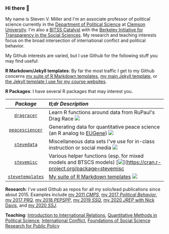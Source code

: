 ### Hi there 👋

<!--
**svmiller/svmiller** is a ✨ _special_ ✨ repository because its `README.md` (this file) appears on your GitHub profile.

Here are some ideas to get you started:

- 🔭 I’m currently working on ...
- 🌱 I’m currently learning ...
- 👯 I’m looking to collaborate on ...
- 🤔 I’m looking for help with ...
- 💬 Ask me about ...
- 📫 How to reach me: ...
- 😄 Pronouns: ...
- ⚡ Fun fact: ...

-->

<!-- <img src="https://user-images.githubusercontent.com/3104489/97828882-616ae680-1c96-11eb-8110-4f39349b4033.gif" alt="I voted" align="right" width="350" style="padding: 0 15px; float: right;"/> -->

My name is Steven V. Miller and I'm an associate professor of political science currently in the [Department of Political Science](http://www.clemson.edu/cbbs/departments/political-science/) at [Clemson University](http://www.clemson.edu/). I'm also a [BITSS Catalyst](https://www.bitss.org/people/steven-miller/) with the [Berkeley Initiative for Transparency in the Social Sciences](https://www.bitss.org/). My research and teaching interests focus on the broad intersection of international conflict and political behavior. 

My Github interests are varied, but I use Github for the following stuff you may find useful:

**R Markdown/Jekyll templates**: By far the most traffic I get to my Github concerns [my suite of R Markdown templates](https://github.com/svmiller/svm-r-markdown-templates), [my main Jekyll template](https://github.com/svmiller/steve-ngvb-jekyll-template), or [the Jekyll template I use for my course websites](https://github.com/svmiller/course-website).


**R Packages**: I have several R packages that may interest you. 

| *Package* | *tl;dr Description* |
|:-------:|:----------------|
| [`dragracer`](https://github.com/svmiller/dragracer) | Learn R functions around data from RuPaul's Drag Race [![](https://www.r-pkg.org/badges/version/dragracer?color=green)](https://cran.r-project.org/package=dragracer) |
| [`peacesciencer`](https://github.com/svmiller/peacesciencer) | Generating data for quantitative peace science (an R analog to [EUGene](https://www.tandfonline.com/doi/abs/10.1080/03050620008434965)) [![](https://www.r-pkg.org/badges/version/peacesciencer?color=green)](https://cran.r-project.org/package=peacesciencer) |
| [`stevedata`](https://github.com/svmiller/stevedata) | Miscellaneous data sets I've use for in-class instruction or social media [![](https://www.r-pkg.org/badges/version/stevedata?color=green)](https://cran.r-project.org/package=stevedata) |
| [`stevemisc`](https://github.com/svmiller/stevemisc) | Various helper functions (esp. for mixed models and BTSCS models) [![](https://www.r-pkg.org/badges/version/stevemisc?color=green)](https://cran.r-project.org/package=stevemisc |
| [`stevetemplates`](https://github.com/svmiller/stevetemplates) | [My suite of R Markdown templates](https://github.com/svmiller/svm-r-markdown-templates) [![](https://www.r-pkg.org/badges/version/stevetemplates?color=green)](https://cran.r-project.org/package=stevetemplates) |

<!-- [`stevemisc`](https://github.com/svmiller/stevemisc) has some various helper functions I use in my research and teaching. [`stevetemplates`](https://github.com/svmiller/stevetemplates) is an R package for my R Markdown templates. I'll be shifting more time and energy from the "raw" template directory to this R package going forward. [`stevedata`](https://github.com/svmiller/stevedata), which is in development, will host all my toy data sets going forward. I also have an R package for my graduate-level methods course ([`post8000r`](https://github.com/svmiller/post8000r)), but I'll be gradually moving the contents of that (all data) into `stevedata`. Finally, I have an R package ([`dragracer`](https://github.com/svmiller/dragracer)) of data pertaining to the hit American TV show RuPaul's Drag Race. -->

**Research**: I've used Github as repos for all my solo/lead publications since about 2015. Examples include [my 2011 *CMPS*](https://github.com/svmiller/millergibler2011dtnc), [my 2017 *Political Behavior*](https://github.com/svmiller/etst), [my 2017 *PRQ*](https://github.com/svmiller/etjc), [my 2018 *PEPSPP*](https://github.com/svmiller/territorial-threats-corruption-attitudes),  [my 2019 *SSQ*](https://github.com/svmiller/gss-guns-manuscript), [my 2020 *JREP* with Nick Davis](https://github.com/svmiller/woi), and [my 2020 *SSJ*](https://github.com/svmiller/earr).

**Teaching**: [Introduction to International Relations](https://github.com/svmiller/posc1020), [Quantitative Methods in Political Science](https://github.com/svmiller/posc3410), [International Conflict](https://github.com/svmiller/posc3610), [Foundations of Social Science Research for Public Policy](https://github.com/svmiller/post8000)

